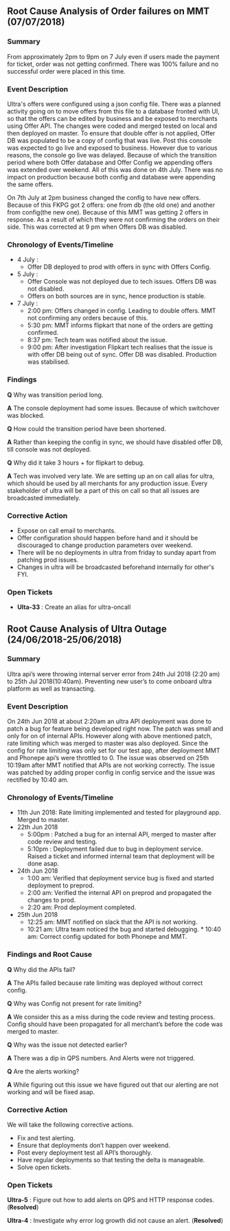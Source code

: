 ## Root Cause Analysis of Order failures on MMT (07/07/2018)

### Summary
From approximately 2pm to 9pm on 7 July even if users made the payment for ticket, order was not getting confirmed. There was 100% failure and no successful order were placed in this time.

### Event Description
Ultra's offers were configured using a json config file. There was a planned activity going on to move offers from this file to a database fronted with UI, so that the offers can be edited by business and be exposed to merchants using Offer API. The changes were coded and merged tested on local and then deployed on master. To ensure that double offer is not applied, Offer DB was populated to be a copy of config that was live. Post this console was expected to go live and exposed to business. However due to various reasons, the console go live was delayed. Because of which the transition period where both Offer database and Offer Config we appending offers was extended over weekend. All of this was done on 4th July. There was no impact on production because both config and database were appending the same offers.

On 7th July at 2pm business changed the config to have new offers. Because of this FKPG got 2 offers: one from db (the old one) and another from config(the new one). Because of this MMT was getting 2 offers in response. As a result of which they were not confirming the orders on their side. This was corrected at 9 pm when Offers DB was disabled.

### Chronology of Events/Timeline
* 4 July :
    * Offer DB deployed to prod with offers in sync with Offers Config.
* 5 July :
    * Offer Console was not deployed due to tech issues. Offers DB was not disabled.
    * Offers on both sources are in sync, hence production is stable.
* 7 July :
    * 2:00 pm: Offers changed in config. Leading to double offers. MMT not confirming any orders because of this.
    * 5:30 pm: MMT informs flipkart that none of the orders are getting confirmed.
    * 8:37 pm: Tech team was notified about the issue.
    * 9:00 pm: After investigation Flipkart tech realises that the issue is with offer DB being out of sync. Offer DB was disabled. Production was stabilised.

### Findings
**Q** Why was transition period long.

**A** The console deployment had some issues. Because of which switchover was blocked.

**Q** How could the transition period have been shortened.

**A** Rather than keeping the config in sync, we should have disabled offer DB, till console was not deployed.

**Q** Why did it take 3 hours + for flipkart to debug.

**A** Tech was involved very late. We are setting up an on call alias for ultra, which should be used by all merchants for any production issue. Every stakeholder of ultra will be a part of this on call so that all issues are broadcasted immediately.

### Corrective Action
* Expose on call email to merchants.
* Offer configuration should happen before hand and it should be discouraged to change production parameters over weekend.
* There will be no deployments in ultra from friday to sunday apart from patching prod issues.
* Changes in ultra will be broadcasted beforehand internally for other's FYI.

### Open Tickets
* **Ulta-33** : Create an alias for ultra-oncall


## Root Cause Analysis of Ultra Outage (24/06/2018-25/06/2018)

### Summary
Ultra api’s were throwing internal server error from 24th Jul 2018 (2:20 am) to 25th Jul 2018(10:40am). Preventing new user’s to come onboard ultra platform as well as transacting.

### Event Description
On 24th Jun 2018 at about 2:20am an ultra API deployment was done to patch a bug for feature being developed right now. The patch was small and only for on of internal APIs. However along with above mentioned patch, rate limiting which was merged to master was also deployed. Since the config for rate limiting was only set for our test app, after deployment MMT and Phonepe api’s were throttled to 0.
The issue was observed on 25th 10:19am after MMT notified that APIs are not working correctly. The issue was patched by adding proper config in config service and the issue was rectified by 10:40 am.

### Chronology of Events/Timeline
* 11th Jun 2018: Rate limiting implemented and tested for playground app. Merged to master.
* 22th Jun 2018
    * 5:00pm : Patched a bug for an internal API, merged to master after code review and testing.
    * 5:10pm : Deployment failed due to bug in deployment service. Raised a ticket and informed
internal team that deployment will be done asap.
* 24th Jun 2018
    * 1:00 am: Verified that deployment service bug is fixed and started deployment to preprod.
    * 2:00 am: Verified the internal API on preprod and propagated the changes to prod.
    * 2:20 am: Prod deployment completed.
* 25th Jun 2018
    * 12:25 am: MMT notified on slack that the API is not working.
    * 10:21 am: Ultra team noticed the bug and started debugging. * 10:40 am: Correct config updated for both Phonepe and MMT.

### Findings and Root Cause
**Q** Why did the APIs fail?

**A** The APIs failed because rate limiting was deployed without correct config.

**Q** Why was Config not present for rate limiting?

**A** We consider this as a miss during the code review and testing process. Config should have been propagated for all merchant’s before the code was merged to master.

**Q** Why was the issue not detected earlier?

**A** There was a dip in QPS numbers. And Alerts were not triggered.

**Q** Are the alerts working?

**A** While figuring out this issue we have figured out that our alerting are not working and will be fixed asap.

### Corrective Action
We will take the following corrective actions.
* Fix and test alerting.
* Ensure that deployments don’t happen over weekend.
* Post every deployment test all API’s thoroughly.
* Have regular deployments so that testing the delta is manageable.
* Solve open tickets.

### Open Tickets
**Ultra-5** : Figure out how to add alerts on QPS and HTTP response codes. (**Resolved**)

**Ultra-4** : Investigate why error log growth did not cause an alert. (**Resolved**)
